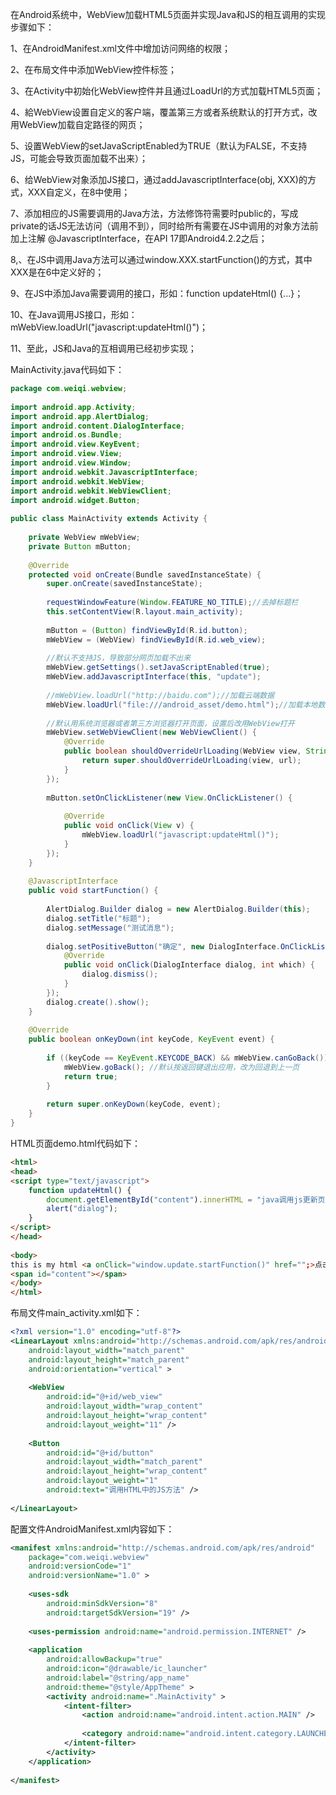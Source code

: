 

在Android系统中，WebView加载HTML5页面并实现Java和JS的相互调用的实现步骤如下：


1、在AndroidManifest.xml文件中增加访问网络的权限；

2、在布局文件中添加WebView控件标签；

3、在Activity中初始化WebView控件并且通过LoadUrl的方式加载HTML5页面；

4、給WebView设置自定义的客户端，覆盖第三方或者系统默认的打开方式，改用WebView加载自定路径的网页；

5、设置WebView的setJavaScriptEnabled为TRUE（默认为FALSE，不支持JS，可能会导致页面加载不出来）；

6、给WebView对象添加JS接口，通过addJavascriptInterface(obj, XXX)的方式，XXX自定义，在8中使用；

7、添加相应的JS需要调用的Java方法，方法修饰符需要时public的，写成private的话JS无法访问（调用不到），同时给所有需要在JS中调用的对象方法前加上注解       @JavascriptInterface，在API 17即Android4.2.2之后；

8,、在JS中调用Java方法可以通过window.XXX.startFunction()的方式，其中XXX是在6中定义好的；

9、在JS中添加Java需要调用的接口，形如：function updateHtml() {...}；

10、在Java调用JS接口，形如：mWebView.loadUrl("javascript:updateHtml()")；

11、至此，JS和Java的互相调用已经初步实现；

MainActivity.java代码如下：
```java
package com.weiqi.webview;  
  
import android.app.Activity;  
import android.app.AlertDialog;  
import android.content.DialogInterface;  
import android.os.Bundle;  
import android.view.KeyEvent;  
import android.view.View;  
import android.view.Window;  
import android.webkit.JavascriptInterface;  
import android.webkit.WebView;  
import android.webkit.WebViewClient;  
import android.widget.Button;  
  
public class MainActivity extends Activity {  
      
    private WebView mWebView;  
    private Button mButton;  
      
    @Override  
    protected void onCreate(Bundle savedInstanceState) {  
        super.onCreate(savedInstanceState);  
          
        requestWindowFeature(Window.FEATURE_NO_TITLE);//去掉标题栏  
        this.setContentView(R.layout.main_activity);  
          
        mButton = (Button) findViewById(R.id.button);  
        mWebView = (WebView) findViewById(R.id.web_view);  
          
        //默认不支持JS，导致部分网页加载不出来  
        mWebView.getSettings().setJavaScriptEnabled(true);  
        mWebView.addJavascriptInterface(this, "update");  
           
        //mWebView.loadUrl("http://baidu.com");//加载云端数据  
        mWebView.loadUrl("file:///android_asset/demo.html");//加载本地数据  
          
        //默认用系统浏览器或者第三方浏览器打开页面，设置后改用WebView打开  
        mWebView.setWebViewClient(new WebViewClient() {  
            @Override  
            public boolean shouldOverrideUrlLoading(WebView view, String url) {  
                return super.shouldOverrideUrlLoading(view, url);  
            }  
        });  
          
        mButton.setOnClickListener(new View.OnClickListener() {  
              
            @Override  
            public void onClick(View v) {  
                mWebView.loadUrl("javascript:updateHtml()");  
            }  
        });  
    }  
      
    @JavascriptInterface  
    public void startFunction() {  
          
        AlertDialog.Builder dialog = new AlertDialog.Builder(this);  
        dialog.setTitle("标题");  
        dialog.setMessage("测试消息");  
          
        dialog.setPositiveButton("确定", new DialogInterface.OnClickListener() {  
            @Override  
            public void onClick(DialogInterface dialog, int which) {  
                dialog.dismiss();  
            }  
        });  
        dialog.create().show();  
    }  
      
    @Override  
    public boolean onKeyDown(int keyCode, KeyEvent event) {  
          
        if ((keyCode == KeyEvent.KEYCODE_BACK) && mWebView.canGoBack()) {  
            mWebView.goBack(); //默认按返回键退出应用，改为回退到上一页  
            return true;  
        }  
          
        return super.onKeyDown(keyCode, event);  
    }  
}
```

HTML页面demo.html代码如下：
```html
<html>  
<head>  
<script type="text/javascript">  
    function updateHtml() {  
        document.getElementById("content").innerHTML = "java调用js更新页面";  
        alert("dialog");  
    }  
</script>  
</head>  
  
<body>  
this is my html <a onClick="window.update.startFunction()" href="";>点击，js调用java中的toast</a>  
<span id="content"></span>  
</body>  
</html>  
```

布局文件main_activity.xml如下：
```xml
<?xml version="1.0" encoding="utf-8"?>  
<LinearLayout xmlns:android="http://schemas.android.com/apk/res/android"  
    android:layout_width="match_parent"  
    android:layout_height="match_parent"  
    android:orientation="vertical" >  
  
    <WebView  
        android:id="@+id/web_view"  
        android:layout_width="wrap_content"  
        android:layout_height="wrap_content"  
        android:layout_weight="11" />  
  
    <Button  
        android:id="@+id/button"  
        android:layout_width="match_parent"  
        android:layout_height="wrap_content"  
        android:layout_weight="1"  
        android:text="调用HTML中的JS方法" />  
  
</LinearLayout>  
```

配置文件AndroidManifest.xml内容如下：
```xml
<manifest xmlns:android="http://schemas.android.com/apk/res/android"  
    package="com.weiqi.webview"  
    android:versionCode="1"  
    android:versionName="1.0" >  
  
    <uses-sdk  
        android:minSdkVersion="8"  
        android:targetSdkVersion="19" />  
  
    <uses-permission android:name="android.permission.INTERNET" />  
  
    <application  
        android:allowBackup="true"  
        android:icon="@drawable/ic_launcher"  
        android:label="@string/app_name"  
        android:theme="@style/AppTheme" >  
        <activity android:name=".MainActivity" >  
            <intent-filter>  
                <action android:name="android.intent.action.MAIN" />  
  
                <category android:name="android.intent.category.LAUNCHER" />  
            </intent-filter>  
        </activity>  
    </application>  
  
</manifest> 
```
